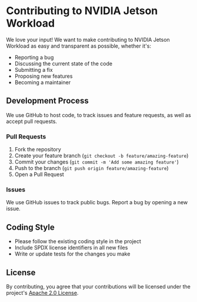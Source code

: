 # Contributing to NVIDIA Jetson Workload

<!-- SPDX-License-Identifier: Apache-2.0 -->
<!-- Copyright 2024 nvidia-jetson-workload contributors -->

We love your input! We want to make contributing to NVIDIA Jetson Workload as easy and transparent as possible, whether it's:

- Reporting a bug
- Discussing the current state of the code
- Submitting a fix
- Proposing new features
- Becoming a maintainer

## Development Process

We use GitHub to host code, to track issues and feature requests, as well as accept pull requests.

### Pull Requests

1. Fork the repository
2. Create your feature branch (`git checkout -b feature/amazing-feature`)
3. Commit your changes (`git commit -m 'Add some amazing feature'`)
4. Push to the branch (`git push origin feature/amazing-feature`)
5. Open a Pull Request

### Issues

We use GitHub issues to track public bugs. Report a bug by opening a new issue.

## Coding Style

* Please follow the existing coding style in the project
* Include SPDX license identifiers in all new files
* Write or update tests for the changes you make

## License

By contributing, you agree that your contributions will be licensed under the project's [Apache 2.0 License](LICENSE).